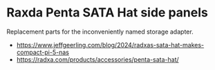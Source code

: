 # Raxda Penta SATA Hat side panels

Replacement parts for the inconveniently named storage adapter.

- https://www.jeffgeerling.com/blog/2024/radxas-sata-hat-makes-compact-pi-5-nas
- https://radxa.com/products/accessories/penta-sata-hat/
